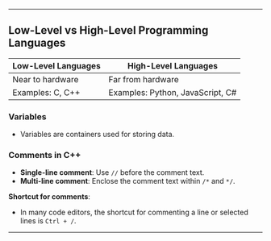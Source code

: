 
---

## Low-Level vs High-Level Programming Languages

| Low-Level Languages             | High-Level Languages        |
|---------------------------------|-----------------------------|
| Near to hardware                | Far from hardware           |
| Examples: C, C++                | Examples: Python, JavaScript, C# |

### Variables
- Variables are containers used for storing data.

### Comments in C++
- **Single-line comment**: Use `//` before the comment text.
- **Multi-line comment**: Enclose the comment text within `/*` and `*/`.

**Shortcut for comments**:
- In many code editors, the shortcut for commenting a line or selected lines is `Ctrl + /`.

---
